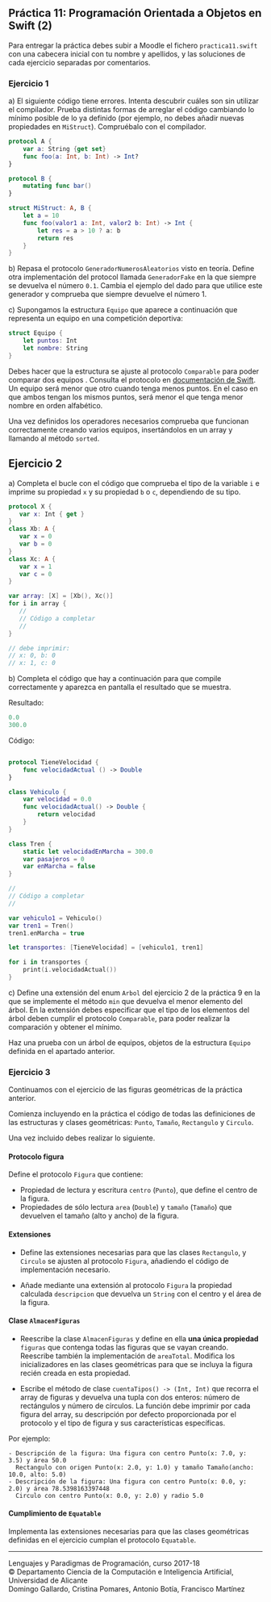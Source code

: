 ## Práctica 11: Programación Orientada a Objetos en Swift (2)

Para entregar la práctica debes subir a Moodle el fichero
`practica11.swift` con una cabecera inicial con tu nombre y apellidos,
y las soluciones de cada ejercicio separadas por comentarios.


### Ejercicio 1 ###

a) El siguiente código tiene errores. Intenta descubrir cuáles son sin
utilizar el compilador. Prueba distintas formas de arreglar el código
cambiando lo mínimo posible de lo ya definido (por ejemplo, no debes
añadir nuevas propiedades en `MiStruct`). Compruébalo con el compilador.

```swift
protocol A {
    var a: String {get set}
    func foo(a: Int, b: Int) -> Int?
}

protocol B {
    mutating func bar()
}

struct MiStruct: A, B {
    let a = 10
    func foo(valor1 a: Int, valor2 b: Int) -> Int {
        let res = a > 10 ? a: b
        return res
    }
}
```

b) Repasa el protocolo `GeneradorNumerosAleatorios` visto en
teoría. Define otra implementación del protocol llamada
`GeneradorFake` en la que siempre se devuelva el número `0.1`. Cambia
el ejemplo del dado para que utilice este generador y comprueba que
siempre devuelve el número 1.

c) Supongamos la estructura `Equipo` que aparece a continuación que
representa un equipo en una competición deportiva: 

```swift
struct Equipo {
    let puntos: Int
    let nombre: String
}
```

Debes hacer que la estructura se ajuste al protocolo `Comparable` para
poder comparar dos equipos . Consulta el protocolo en [documentación
de
Swift](https://developer.apple.com/documentation/swift/comparable). Un
equipo será menor que otro cuando tenga menos puntos. En el caso en
que ambos tengan los mismos puntos, será menor el que tenga menor
nombre en orden alfabético.

Una vez definidos los operadores necesarios comprueba que funcionan
correctamente creando varios equipos, insertándolos en un array y
llamando al método `sorted`.


## Ejercicio 2 ##


a) Completa el bucle con el código que comprueba el tipo de la variable
`i` e imprime su propiedad `x` y su propiedad `b` o `c`, dependiendo
de su tipo.

```swift
protocol X {
   var x: Int { get }
}
class Xb: A {
   var x = 0
   var b = 0
}
class Xc: A {
   var x = 1
   var c = 0
}

var array: [X] = [Xb(), Xc()]
for i in array {
   //
   // Código a completar
   //
}

// debe imprimir:
// x: 0, b: 0
// x: 1, c: 0
```

b) Completa el código que hay a continuación para que compile
correctamente y aparezca en pantalla el resultado que se muestra.

Resultado:

```swift
0.0
300.0
```

Código:

```swift

protocol TieneVelocidad {
    func velocidadActual () -> Double
}

class Vehiculo {
    var velocidad = 0.0
    func velocidadActual() -> Double {
        return velocidad
    }
}

class Tren {
    static let velocidadEnMarcha = 300.0
    var pasajeros = 0
    var enMarcha = false
}

//
// Código a completar
//

var vehiculo1 = Vehiculo()
var tren1 = Tren()
tren1.enMarcha = true

let transportes: [TieneVelocidad] = [vehiculo1, tren1]

for i in transportes {
    print(i.velocidadActual())
}
```

c) Define una extensión del enum `Arbol` del ejercicio 2 de la
práctica 9 en la que se implemente el método `min` que devuelva el
menor elemento del árbol. En la extensión debes especificar que el
tipo de los elementos del árbol deben cumplir el protocolo
`Comparable`, para poder realizar la comparación y obtener el mínimo.

Haz una prueba con un árbol de equipos, objetos de la estructura `Equipo`
definida en el apartado anterior.


### Ejercicio 3

Continuamos con el ejercicio de las figuras geométricas de la
práctica anterior.

Comienza incluyendo en la práctica el código de todas las definiciones
de las estructuras y clases geométricas: `Punto`, `Tamaño`,
`Rectangulo` y `Circulo`.

Una vez incluido debes realizar lo siguiente.


#### Protocolo figura

Define el protocolo `Figura` que contiene:

- Propiedad de lectura y escritura `centro` (`Punto`), que define el
  centro de la figura.
- Propiedades de sólo lectura `area` (`Double`) y `tamaño` (`Tamaño`)
  que devuelven el tamaño (alto y ancho) de la figura.


#### Extensiones

- Define las extensiones necesarias para que las clases `Rectangulo`,
y `Circulo` se ajusten al protocolo `Figura`, añadiendo el
código de implementación necesario.

- Añade mediante una extensión al protocolo `Figura` la propiedad
  calculada `descripcion` que devuelva un `String` con el centro y el
  área de la figura.

#### Clase `AlmacenFiguras`

- Reescribe la clase `AlmacenFiguras` y define en ella **una única
propiedad** `figuras` que contenga todas las figuras que se vayan
creando. Reescribe también la implementación de `areaTotal`. Modifica
los inicializadores en las clases geométricas para que se incluya la
figura recién creada en esta propiedad.

- Escribe el método de clase `cuentaTipos() -> (Int, Int)`
que recorra el array de figuras y devuelva una tupla con dos enteros:
número de rectángulos y número de círculos. La
función debe imprimir por cada figura del array, su descripción
por defecto proporcionada por el protocolo y el tipo de figura y sus
características específicas.

Por ejemplo:

```
- Descripción de la figura: Una figura con centro Punto(x: 7.0, y: 3.5) y área 50.0
  Rectangulo con origen Punto(x: 2.0, y: 1.0) y tamaño Tamaño(ancho: 10.0, alto: 5.0)
- Descripción de la figura: Una figura con centro Punto(x: 0.0, y: 2.0) y área 78.5398163397448
  Circulo con centro Punto(x: 0.0, y: 2.0) y radio 5.0
```

#### Cumplimiento de `Equatable`

Implementa las extensiones necesarias para que las clases geométricas
definidas en el ejercicio cumplan el protocolo `Equatable`.



----

Lenguajes y Paradigmas de Programación, curso 2017-18  
© Departamento Ciencia de la Computación e Inteligencia Artificial, Universidad de Alicante  
Domingo Gallardo, Cristina Pomares, Antonio Botía, Francisco Martínez

